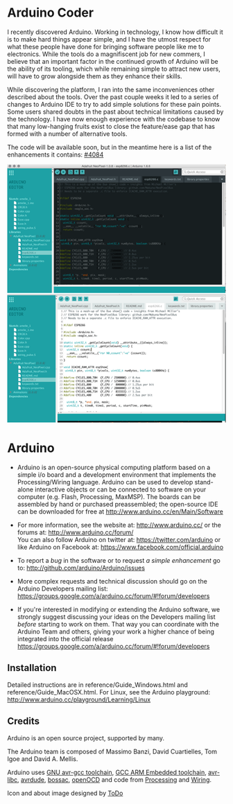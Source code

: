Arduino Coder
==============

I recently discovered Arduino. Working in technology, I know how difficult it is to make hard things appear simple, and I have the utmost respect for what these people have done for bringing software people like me to electronics. While the tools do a magnifiscent job for new commers, I believe that an important factor in the continued growth of Arduino will be the ability of its tooling, which while remaining simple to attract new users, will have to grow alongside them as they enhance their skills.

While discovering the platform, I ran into the same inconveniences other described about the tools. Over the past couple weeks it led to a series of changes to Arduino IDE to try to add simple solutions for these pain points. Some users shared doubts in the past about technical limitations caused by the technology. I have now enough experience with the codebase to know that many low-hanging fruits exist to close the feature/ease gap that has formed with a number of alternative tools.

The code will be available soon, but in the meantime here is a list of the enhancements it contains: [#4084](https://github.com/arduino/Arduino/issues/4084)

![Arduino Dark](images/arduino-dark.png)
![Arduino Light](images/arduino-light.png)


Arduino
========

* Arduino is an open-source physical computing platform based on a simple i/o
board and a development environment that implements the Processing/Wiring
language. Arduino can be used to develop stand-alone interactive objects or
can be connected to software on your computer (e.g. Flash, Processing, MaxMSP).
The boards can be assembled by hand or purchased preassembled; the open-source
IDE can be downloaded for free at http://www.arduino.cc/en/Main/Software

* For more information, see the website at: http://www.arduino.cc/
or the forums at: http://www.arduino.cc/forum/  
You can also follow Arduino on twitter at: https://twitter.com/arduino or
like Arduino on Facebook at: https://www.facebook.com/official.arduino

* To report a *bug* in the software or to request *a simple enhancement* go to:
http://github.com/arduino/Arduino/issues

* More complex requests and technical discussion should go on the Arduino Developers
mailing list:
https://groups.google.com/a/arduino.cc/forum/#!forum/developers

* If you're interested in modifying or extending the Arduino software, we strongly 
suggest discussing your ideas on the Developers mailing list *before* starting
to work on them. That way you can coordinate with the Arduino Team and others,
giving your work a higher chance of being integrated into the official release
https://groups.google.com/a/arduino.cc/forum/#!forum/developers

Installation
------------
Detailed instructions are in reference/Guide_Windows.html and
reference/Guide_MacOSX.html.  For Linux, see the Arduino playground:
http://www.arduino.cc/playground/Learning/Linux

Credits
--------
Arduino is an open source project, supported by many.

The Arduino team is composed of Massimo Banzi, David Cuartielles, Tom Igoe
and David A. Mellis.

Arduino uses
[GNU avr-gcc toolchain](http://gcc.gnu.org/wiki/avr-gcc),
[GCC ARM Embedded toolchain](https://launchpad.net/gcc-arm-embedded),
[avr-libc](http://www.nongnu.org/avr-libc/),
[avrdude](http://www.nongnu.org/avrdude/),
[bossac](http://www.shumatech.com/web/products/bossa),
[openOCD](http://openocd.org/)
and code from [Processing](http://www.processing.org)
and [Wiring](http://wiring.org.co).

Icon and about image designed by [ToDo](http://www.todo.to.it/)

